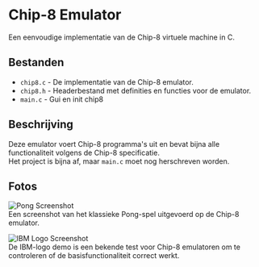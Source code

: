 # Chip-8 Emulator

Een eenvoudige implementatie van de Chip-8 virtuele machine in C.

## Bestanden

- `chip8.c` - De implementatie van de Chip-8 emulator.  
- `chip8.h` - Headerbestand met definities en functies voor de emulator.  
- `main.c` - Gui en init chip8

## Beschrijving

Deze emulator voert Chip-8 programma's uit en bevat bijna alle functionaliteit volgens de Chip-8 specificatie.  
Het project is bijna af, maar `main.c` moet nog herschreven worden.
## Fotos

![Pong Screenshot](https://github.com/user-attachments/assets/4d84b724-8f6e-4e74-8025-a39b86611ca2)  
Een screenshot van het klassieke Pong-spel uitgevoerd op de Chip-8 emulator.

![IBM Logo Screenshot](https://github.com/user-attachments/assets/751ef615-74c4-4c65-917f-df297d22604f)  
De IBM-logo demo is een bekende test voor Chip-8 emulatoren om te controleren of de basisfunctionaliteit correct werkt.
